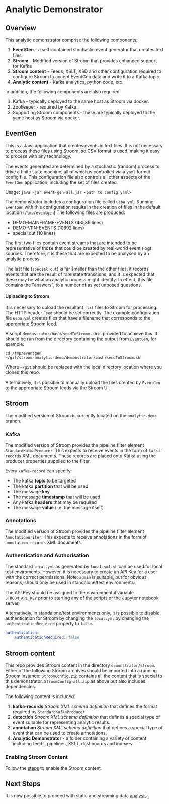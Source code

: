 # Analytic Demonstrator
## Overview
This analytic demonstrator comprise the following components:
1. **EventGen** - a self-contained stochastic event generator that creates text files
1. **Stroom** - Modified version of Stroom that provides enhanced support for Kafka
1. **Stroom content** - Feeds, XSLT, XSD and other configuration required to configure Stroom to accept EventGen data
and write it to a Kafka topic.
1. **Analytic content** - Kafka analytics, python code, etc.

In addition, the following components are also required:
1. Kafka - typically deployed to the same host as Stroom via docker.
1. Zookeeper - required by Kafka.
1. Supporting Stroom components - these are typically deployed to the same host as Stroom via docker.

## EventGen
This is a Java application that creates events in text files.  It is not necessary to process these files using Stroom, so 
CSV format is used, making it easy to process with any technology.

The events generated are determined by a stochastic (random) process to drive a finite state machine, 
all of which is controlled via a `yaml` format config file.
This configuration file also controls all other aspects of the `EventGen` application, including the set of files created.  

Usage: `java -jar event-gen-all.jar <path to config yaml>`

The demonstrator includes a configuration file called `ueba.yml`.  Running `EventGen` with this configuration results in
the creation of files in the default location (`/tmp/eventgen`) The following files are produced:
* DEMO-MAINFRAME-EVENTS (43589 lines)
* DEMO-VPN-EVENTS (10892 lines)
* special.out (10 lines)

The first two files contain event streams that are intended to be representative of those that could be created by 
real-world event (log) sources.  Therefore, it is these that are expected to be analysed by an analytic process.

The last file (`special.out`) is far smaller than the other files, it records events that are the result of rare
state transitions, and it is expected that these may be what an analytic process might identify.  In effect, this file
contains the "answers", to a number of as yet unposed questions.

#### Uploading to Stroom
It is necessary to upload the resultant `.txt` files to Stroom for processing.  The HTTP header `Feed` should be set correctly.
The example configuration file `ueba.yml` creates files that have a filename that corresponds to the appropriate Stroom feed.

A script `demonstrator/bash/sendToStroom.sh` is provided to achieve this.  It should be run from the directory containing
the output from `EventGen`, for example:
```Shell
cd /tmp/eventgen
~/git/stroom-analytic-demo/demonstrator/bash/sendToStroom.sh
```

Where `~/git` should be replaced with the local directory location where you cloned this repo.

Alternatively, it is possible to manually upload the files created by `EventGen` to the appropriate Stroom feeds via the
Stroom UI.

## Stroom
The modified version of Stroom is currently located on the  `analytic-demo` branch.

### Kafka
The modified version of Stroom provides the pipeline filter element `StandardKafkaProducer`.  This expects to receive
events in the form of `kafka-records` XML documents.
These records are placed onto Kafka using the producer properties supplied to the filter.

Every `kafka-record` can specify:
* The kafka **topic** to be targeted
* The kafka **partition** that will be used
* The message **key**
* The message **timestamp** that will be used
* Any kafka **headers** that may be required
* The message **value** (i.e. the message itself)

### Annotations
The modified version of Stroom provides the pipeline filter element `AnnotationWriter`.  This expects to receive
annotations in the form of `annotation-records` XML documents.


### Authentication and Authorisation
The standard `local.yml` as generated by `local.yml.sh` can be used for local test enviroments. However, it is 
necessary to create an API Key for a user with the correct permissions. Note: `admin` is suitable, but for obvious reasons,
should only be used in standalone/test environments.  

The API Key should be assigned to the environmental variable `STROOM_API_KEY` prior to starting any of the scripts or 
the Jupyter notebook server.

Alternatively, in standalone/test environments only, it is possible to disable authentication for Stroom by changing the
`local.yml` by changing the `authenticationRequired` property to `false`.
```yaml
authentication:
    authenticationRequired: false
```
 

## Stroom content
This repo provides Stroom content in the directory `demonstrator/stroom`.  Either of the following Stroom archives
should be imported into a running Stroom instance:
`StroomConfig.zip` contains all the content that is special to this demonstrator.
`StroomConfig-all.zip` as above but also includes dependencies.

The following content is included:
1. **kafka-records** *Stroom XML schema definition* that defines the format required by `StandardKafkaProducer`
1. **detection** *Stroom XML schema definition* that defines a special type of event suitable for representing analytic results.
1. **annotation** *Stroom XML schema definition* that defines a special type of event that can be used to create annotations.
1. **Analytic Demonstrator** - a folder containing a variety of content including feeds, pipelines, XSLT, dashboards and indexes.

### Enabling Stroom Content

Follow the [steps](enableStroomContent.md) to enable the Stroom content.

## Next Steps
It is now possible to proceed with static and streaming data [analysis](analysis.md).
